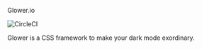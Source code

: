 Glower.io

![CircleCI](https://img.shields.io/circleci/build/github/KrzysztofLen/glow.io?token=0e4f222a9e785ae31a5d3456a25fd21ee9e71a6b)


Glower is a CSS framework to make your dark mode exordinary.